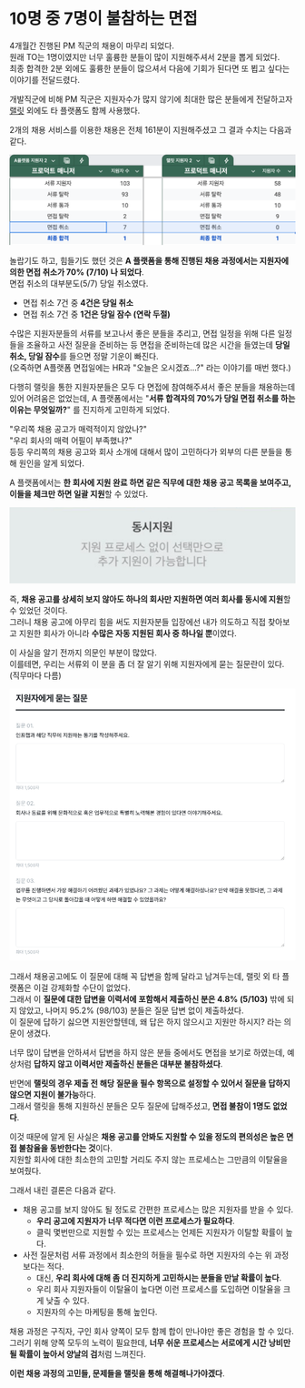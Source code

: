 # 10명 중 7명이 불참하는 면접

4개월간 진행된 PM 직군의 채용이 마무리 되었다.  
원래 TO는 1명이였지만 너무 훌륭한 분들이 많이 지원해주셔서 2분을 뽑게 되었다.  
최종 합격한 2분 외에도 훌륭한 분들이 많으셔서 다음에 기회가 된다면 또 뵙고 싶다는 이야기를 전달드렸다.  
  
개발직군에 비해 PM 직군은 지원자수가 많지 않기에 최대한 많은 분들에게 전달하고자 [랠릿](https://www.rallit.com/companies/7) 외에도 타 플랫폼도 함께 사용했다.  
  
2개의 채용 서비스를 이용한 채용은 전체 161분이 지원해주셨고 그 결과 수치는 다음과 같다.

![result](./images/result.png)

놀랍기도 하고, 힘들기도 했던 것은 **A 플랫폼을 통해 진행된 채용 과정에서는 지원자에 의한 면접 취소가 70% (7/10) 나 되었다**.  
면접 취소의 대부분도(5/7) 당일 취소였다.

- 면접 취소 7건 중 **4건은 당일 취소**
- 면접 취소 7건 중 **1건은 당일 잠수 (연락 두절)**

수많은 지원자분들의 서류를 보고나서 좋은 분들을 추리고, 면접 일정을 위해 다른 일정들을 조율하고 사전 질문을 준비하는 등 면접을 준비하는데 많은 시간을 들였는데 **당일 취소, 당일 잠수**를 들으면 정말 기운이 빠진다.  
(오죽하면 A플랫폼 면접일에는 HR과 "오늘은 오시겠죠...?" 라는 이야기를 매번 했다.)  
  
다행히 랠릿을 통한 지원자분들은 모두 다 면접에 참여해주셔서 좋은 분들을 채용하는데 있어 어려움은 없었는데, A 플랫폼에서는 "**서류 합격자의 70%가 당일 면접 취소를 하는 이유는 무엇일까?**" 를 진지하게 고민하게 되었다.  
  
"우리쪽 채용 공고가 매력적이지 않았나?"  
"우리 회사의 매력 어필이 부족했나?"  
등등 우리쪽의 채용 공고와 회사 소개에 대해서 많이 고민하다가 외부의 다른 분들을 통해 원인을 알게 되었다.  
  
A 플랫폼에서는 **한 회사에 지원 완료 하면 같은 직무에 대한 채용 공고 목록을 보여주고, 이들을 체크만 하면 일괄 지원**할 수 있었다.  

![1](./images/1.png)

즉, **채용 공고를 상세히 보지 않아도 하나의 회사만 지원하면 여러 회사를 동시에 지원**할 수 있었던 것이다.  
그러니 채용 공고에 아무리 힘을 써도 지원자분들 입장에선 내가 의도하고 직접 찾아보고 지원한 회사가 아니라 **수많은 자동 지원된 회사 중 하나일 뿐**이였다.  
  
이 사실을 알기 전까지 의문인 부분이 많았다.  
이를테면, 우리는 서류외 이 분을 좀 더 잘 알기 위해 지원자에게 묻는 질문란이 있다.
(직무마다 다름)    

![questions](./images/questions.png)

그래서 채용공고에도 이 질문에 대해 꼭 답변을 함께 달라고 남겨두는데, 랠릿 외 타 플랫폼은 이걸 강제화할 수단이 없었다.  
그래서 이 **질문에 대한 답변을 이력서에 포함해서 제출하신 분은 4.8% (5/103)** 밖에 되지 않았고, 나머지 95.2% (98/103) 분들은 질문 답변 없이 제출하셨다.  
이 질문에 답하기 싫으면 지원안할텐데, 왜 답은 하지 않으시고 지원만 하시지? 라는 의문이 생겼다.  
  
너무 많이 답변을 안하셔서 답변을 하지 않은 분들 중에서도 면접을 보기로 하였는데, 예상처럼 **답하지 않고 이력서만 제출하신 분들은 대부분 불참하셨다**.  
  
반면에 **랠릿의 경우 제출 전 해당 질문을 필수 항목으로 설정할 수 있어서 질문을 답하지 않으면 지원이 불가능**하다.  
그래서 랠릿을 통해 지원하신 분들은 모두 질문에 답해주셨고, **면접 불참이 1명도 없었다**.  
  
이것 때문에 알게 된 사실은 **채용 공고를 안봐도 지원할 수 있을 정도의 편의성은 높은 면접 불참율을 동반한다는 것**이다.  
지원할 회사에 대한 최소한의 고민할 거리도 주지 않는 프로세스는 그만큼의 이탈율을 보여줬다.

그래서 내린 결론은 다음과 같다.

- 채용 공고를 보지 않아도 될 정도로 간편한 프로세스는 많은 지원자를 받을 수 있다.  
  - **우리 공고에 지원자가 너무 적다면 이런 프로세스가 필요하다**.
  - 클릭 몇번만으로 지원할 수 있는 프로세스는 언제든 지원자가 이탈할 확률이 높다.
- 사전 질문처럼 서류 과정에서 최소한의 허들을 필수로 하면 지원자의 수는 위 과정보다는 적다.
  - 대신, **우리 회사에 대해 좀 더 진지하게 고민하시는 분들을 만날 확률이 높다**.
  - 우리 회사 지원자들이 이탈율이 높다면 이런 프로세스를 도입하면 이탈율을 크게 낮출 수 있다.
  - 지원자의 수는 마케팅을 통해 높인다.


채용 과정은 구직자, 구인 회사 양쪽이 모두 함께 합이 만나야만 좋은 경험을 할 수 있다.  
그러기 위해 양쪽 모두의 노력이 필요한데,
**너무 쉬운 프로세스는 서로에게 시간 낭비만 될 확률이 높아서 양날의 검**처럼 느껴진다.  
  
**이런 채용 과정의 고민들, 문제들을 랠릿을 통해 해결해나가야겠다**.